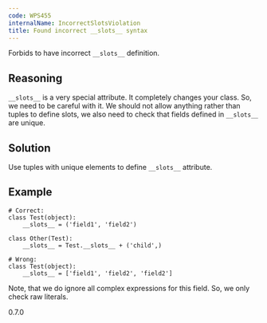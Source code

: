 ```yaml
---
code: WPS455
internalName: IncorrectSlotsViolation
title: Found incorrect __slots__ syntax
---
```


Forbids to have incorrect `__slots__` definition.

## Reasoning
`__slots__` is a very special attribute. It completely changes your
class. So, we need to be careful with it. We should not allow
anything rather than tuples to define slots, we also need to check
that fields defined in `__slots__` are unique.

## Solution
Use tuples with unique elements to define `__slots__` attribute.

## Example

    # Correct:
    class Test(object):
        __slots__ = ('field1', 'field2')
    
    class Other(Test):
        __slots__ = Test.__slots__ + ('child',)
    
    # Wrong:
    class Test(object):
        __slots__ = ['field1', 'field2', 'field2']

Note, that we do ignore all complex expressions for this field. So, we
only check raw literals.

<div class="versionadded">

0.7.0

</div>